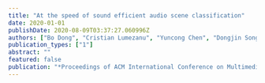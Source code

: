 ```yaml
---
title: "At the speed of sound efficient audio scene classification"
date: 2020-01-01
publishDate: 2020-08-09T03:37:27.060996Z
authors: ["Bo Dong", "Cristian Lumezanu", "Yuncong Chen", "Dongjin Song", "Takehiko Mizoguchi", "Haifeng Chen", "Latifur Khan"]
publication_types: ["1"]
abstract: ""
featured: false
publication: "*Proceedings of ACM International Conference on Multimedia Retrieval (ICMR)*"
---
```


